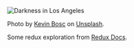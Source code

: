 ![Darkness in Los Angeles](assets/kevin-bosc-1210215-unsplash.jpg "Darkness in Los Angeles")

Photo by [Kevin Bosc](https://unsplash.com/photos/4e9eeHdiBi0?utm_source=unsplash&utm_medium=referral&utm_content=creditCopyText) on [Unsplash](https://unsplash.com/?utm_source=unsplash&utm_medium=referral&utm_content=creditCopyText).

Some redux exploration from [Redux Docs](https://redux.js.org).

